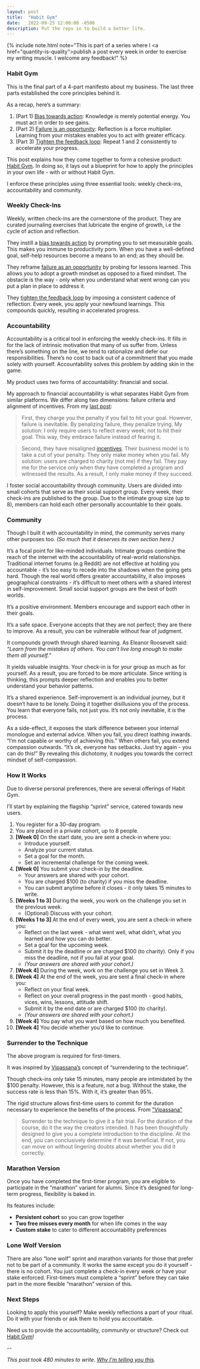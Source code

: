 ```yaml
---
layout: post
title:  "Habit Gym"
date:   2022-09-25 12:00:00 -0500
description: Put the reps in to build a better life.
---
```

{% include note.html note="This is part of a series where I <a href=\"quantity-is-quality\">publish a post every week in order to exercise my writing muscle</a>. I welcome any feedback!" %}

### Habit Gym

This is the final part of a 4-part manifesto about my business. The last three parts established the core principles behind it.

As a recap, here’s a summary:

1. (Part 1) [Bias towards action]({{site.url}}/bias-towards-action): Knowledge is merely potential energy. You must act in order to see gains.
2. (Part 2) [Failure is an opportunity]({{site.url}}/failure-is-an-opportunity): Reflection is a force multiplier. Learning from your mistakes enables you to act with greater efficacy.
3. (Part 3) [Tighten the feedback loop]({{site.url}}/tighten-the-feedback-loop): Repeat 1 and 2 consistently to accelerate your progress.

This post explains how they come together to form a cohesive product: [Habit Gym](https://www.thehabitgym.com). In doing so, it lays out a blueprint for how to apply the principles in your own life - with or without Habit Gym.

I enforce these principles using three essential tools: weekly check-ins, accountability and community.

### Weekly Check-Ins

Weekly, written check-ins are the cornerstone of the product. They are curated journaling exercises that lubricate the engine of growth, i.e the cycle of action and reflection.

They instill a [bias towards action]({{site.url}}/bias-towards-action) by prompting you to set measurable goals. This makes you immune to productivity porn. When you have a well-defined goal, self-help resources become a means to an end; as they should be.

They reframe [failure as an opportunity]({{site.url}}/failure-is-an-opportunity) by probing for lessons learned. This allows you to adopt a growth mindset as opposed to a fixed mindset. The obstacle is the way - only when you understand what went wrong can you put a plan in place to address it.

They [tighten the feedback loop]({{site.url}}/tighten-the-feedback-loop) by imposing a consistent cadence of reflection. Every week, you apply your newfound learnings. This compounds quickly, resulting in accelerated progress.

### Accountability

Accountability is a critical tool in enforcing the weekly check-ins. It fills in for the lack of intrinsic motivation that many of us suffer from. Unless there’s something on the line, we tend to rationalize and defer our responsibilities. There’s no cost to back out of a commitment that you made solely with yourself. Accountability solves this problem by adding skin in the game.

My product uses two forms of accountability: financial and social.

My approach to financial accountability is what separates Habit Gym from similar platforms. We differ along two dimensions: failure criteria and alignment of incentives. From my [last post]({{site.url}}/tighten-the-feedback-loop):

> First, they charge you the penalty if you fail to hit your goal. However, failure is inevitable. By penalizing failure, they penalize trying. My solution: I only require users to reflect every week; not to hit their goal. This way, they embrace failure instead of fearing it.

> Second, they have misaligned [incentives](https://suketk.com/incentives). Their business model is to take a cut of your penalty. They only make money when you fail. My solution: users are charged to charity (not me) if they fail. They pay me for the service only when they have completed a program and witnessed the results. As a result, I only make money if they succeed.

I foster social accountability through community. Users are divided into small cohorts that serve as their social support group. Every week, their check-ins are published to the group. Due to the intimate group size (up to 8), members can hold each other personally accountable to their goals.

### Community

Though I built it with accountability in mind, the community serves many other purposes too. *(So much that it deserves its own section here.)*

It’s a focal point for like-minded individuals. Intimate groups combine the reach of the internet with the accountability of real-world relationships. Traditional internet forums (e.g Reddit) are not effective at holding you accountable - it’s too easy to recede into the shadows when the going gets hard. Though the real world offers greater accountability, it also imposes geographical constraints - it’s difficult to meet others with a shared interest in self-improvement. Small social support groups are the best of both worlds.

It’s a positive environment. Members encourage and support each other in their goals.

It’s a safe space. Everyone accepts that they are not perfect; they are there to improve. As a result, you can be vulnerable without fear of judgment.

It compounds growth through shared learning. As Eleanor Roosevelt said: *“Learn from the mistakes of others. You can't live long enough to make them all yourself.”*

It yields valuable insights. Your check-in is for your group as much as for yourself. As a result, you are forced to be more articulate. Since writing is thinking, this prompts deeper reflection and enables you to better understand your behavior patterns.

It’s a shared experience. Self-improvement is an individual journey, but it doesn’t have to be lonely. Doing it together disillusions you of the process. You learn that everyone fails, not just you. It’s not only inevitable, it *is* the process.

As a side-effect, it exposes the stark difference between your internal monologue and external advice. When you fail, you direct loathing inwards. “I’m not capable or worthy of achieving this.” When others fail, you extend compassion outwards. “It’s ok, everyone has setbacks. Just try again - you can do this!” By revealing this dichotomy, it nudges you towards the correct mindset of self-compassion.

### How It Works

Due to diverse personal preferences, there are several offerings of Habit Gym.

I’ll start by explaining the flagship “sprint” service, catered towards new users.

1. You register for a 30-day program.
1. You are placed in a private cohort, up to 8 people.
1. **[Week 0]** On the start date, you are sent a check-in where you:
    * Introduce yourself.
    * Analyze your current status.
    * Set a goal for the month.
    * Set an incremental challenge for the coming week.
1. **[Week 0]** You submit your check-in by the deadline.
    * Your answers are shared with your cohort.
    * You are charged $100 (to charity) if you miss the deadline.
    * You can submit anytime before it closes - it only takes 15 minutes to write.
1. **[Weeks 1 to 3]** During the week, you work on the challenge you set in the previous week.
    * (Optional) Discuss with your cohort.
1. **[Weeks 1 to 3]** At the end of every week, you are sent a check-in where you:
    * Reflect on the last week - what went well, what didn’t, what you learned and how you can do better.
    * Set a goal for the upcoming week.
    * Submit it by the deadline or are charged $100 (to charity). Only if you miss the deadline, not if you fail at your goal.
    * *(Your answers are shared with your cohort.)*
1. **[Week 4]** During the week, work on the challenge you set in Week 3.
1. **[Week 4]** At the end of the week, you are sent a final check-in where you:
    * Reflect on your final week.
    * Reflect on your overall progress in the past month - good habits, vices, wins, lessons, attitude shift.
    * Submit it by the end date or are charged $100 (to charity).
    * *(Your answers are shared with your cohort.)*
1. **[Week 4]** You pay what you want based on how much you benefited.
1. **[Week 4]** You decide whether you’d like to continue.

### Surrender to the Technique

The above program is required for first-timers.

It was inspired by [Vipassana’s]({{site.url}}/vipassana) concept of “surrendering to the technique”.

Though check-ins only take 15 minutes, many people are intimidated by the $100 penalty. However, this is a feature, not a bug. Without the stake, the success rate is less than 15%. With it, it’s greater than 95%.

The rigid structure allows first-time users to commit for the duration necessary to experience the benefits of the process. From ["Vipassana"]({{site.url}}/vipassana)

> Surrender to the technique to give it a fair trial. For the duration of the course, do it the way the creators intended. It has been thoughtfully designed to give you a complete introduction to the discipline. At the end, you can conclusively determine if it was beneficial. If not, you can move on without lingering doubts about whether you did it correctly.

### Marathon Version

Once you have completed the first-timer program, you are eligible to participate in the “marathon” variant for alumni. Since it’s designed for long-term progress, flexibility is baked in. 

Its features include:

* **Persistent cohort** so you can grow together
* **Two free misses every month** for when life comes in the way
* **Custom stake** to cater to different accountability preferences

### Lone Wolf Version

There are also “lone wolf” sprint and marathon variants for those that prefer not to be part of a community. It works the same except you do it yourself - there is no cohort. You just complete a check-in every week or have your stake enforced. First-timers must complete a “sprint” before they can take part in the more flexible “marathon” version of this.

### Next Steps

Looking to apply this yourself? Make weekly reflections a part of your ritual. Do it with your friends or ask them to hold you accountable.

Need us to provide the accountability, community or structure? Check out [Habit Gym](https://www.thehabitgym.com)!

--

*This post took 480 minutes to write. [Why I'm telling you this]({{site.url}}/peeling-back-the-curtain).*
